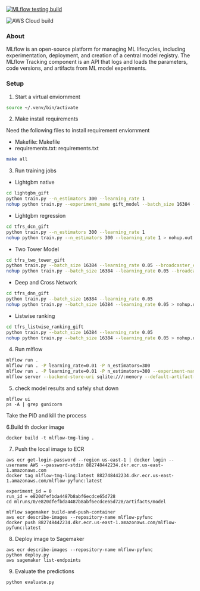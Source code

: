 [![MLflow testing build](https://github.com/tmg-ling/mlflow-tmg-ling/actions/workflows/main.yml/badge.svg)](https://github.com/tmg-ling/mlflow-tmg-ling/actions/workflows/main.yml)

![AWS Cloud build](https://codebuild.us-east-1.amazonaws.com/badges?uuid=eyJlbmNyeXB0ZWREYXRhIjoidkVqS2xWdGpvOHFCZ2hFd3BqalJoQ3gvT21GUXg1YjNxd0FFRFhyRStnSkVIT3dhNmloNksxVlNXTnBOSm8zVFQxdFFzbGNVSVZ2cHBVT3ZVb2tBOFlrPSIsIml2UGFyYW1ldGVyU3BlYyI6IjdhRnNJZ1pCN3BRKy92b0wiLCJtYXRlcmlhbFNldFNlcmlhbCI6MX0%3D&branch=main)

### About

MLflow is an open-source platform for managing ML lifecycles, including experimentation, deployment, and creation of a
central model registry. The MLflow Tracking component is an API that logs and loads the parameters, code versions, and
artifacts from ML model experiments.

### Setup

1. Start a virtual enviornment

```bash             
source ~/.venv/bin/activate 
```

2. Make install requirements

Need the following files to install requirement enviornment

- Makefile: Makefile
- requirements.txt: requirements.txt

```bash
make all
```

3. Run training jobs

* Lightgbm native

```bash
cd lightgbm_gift
python train.py --n_estimators 300 --learning_rate 1
nohup python train.py --experiment_name gift_model --batch_size 16384 --learning_rate 0.1 > nohup.out 2>&1 &
```

* Lightgbm regression

```bash
cd tfrs_dcn_gift
python train.py --n_estimators 300 --learning_rate 1
nohup python train.py --n_estimators 300 --learning_rate 1 > nohup.out 2>&1 &
```

* Two Tower Model

```bash
cd tfrs_two_tower_gift
python train.py --batch_size 16384 --learning_rate 0.05 --broadcaster_embedding_dimension 96 --viewer_embedding_dimension 96 --top_k 1000
nohup python train.py --batch_size 16384 --learning_rate 0.05 --broadcaster_embedding_dimension 96 --viewer_embedding_dimension 96 --top_k 1000 > nohup.out 2>&1 &
```

* Deep and Cross Network

```bash
cd tfrs_dnn_gift
python train.py --batch_size 16384 --learning_rate 0.05
nohup python train.py --batch_size 16384 --learning_rate 0.05 > nohup.out 2>&1 &
```

* Listwise ranking

```bash
cd tfrs_listwise_ranking_gift
python train.py --batch_size 16384 --learning_rate 0.05
nohup python train.py --batch_size 16384 --learning_rate 0.05 > nohup.out 2>&1 &
```

4. Run mlflow

```bash
mlflow run .
mlflow run . -P learning_rate=0.01 -P n_estimators=300 
mlflow run . -P learning_rate=0.01 -P n_estimators=300 --experiment-name Baseline_Predictions
mlflow server --backend-store-uri sqlite:///:memory --default-artifact-root ./mlruns
```

5. check model results and safely shut down

```
mlflow ui
ps -A | grep gunicorn
```

Take the PID and kill the process

6.Build th docker image

```
docker build -t mlflow-tmg-ling .
```

7. Push the local image to ECR

```
aws ecr get-login-password --region us-east-1 | docker login --username AWS --password-stdin 882748442234.dkr.ecr.us-east-1.amazonaws.com
docker tag mlflow-tmg-ling:latest 882748442234.dkr.ecr.us-east-1.amazonaws.com/mlflow-pyfunc:latest

experiment_id = 0
run_id = e820dfefbda4487b8abf6ecdce65d728
cd mlruns/0/e820dfefbda4487b8abf6ecdce65d728/artifacts/model

mlflow sagemaker build-and-push-container
aws ecr describe-images --repository-name mlflow-pyfunc
docker push 882748442234.dkr.ecr.us-east-1.amazonaws.com/mlflow-pyfunc:latest
```

8. Deploy image to Sagemaker

```
aws ecr describe-images --repository-name mlflow-pyfunc
python deploy.py
aws sagemaker list-endpoints
```

9. Evaluate the predictions

```
python evaluate.py
```
